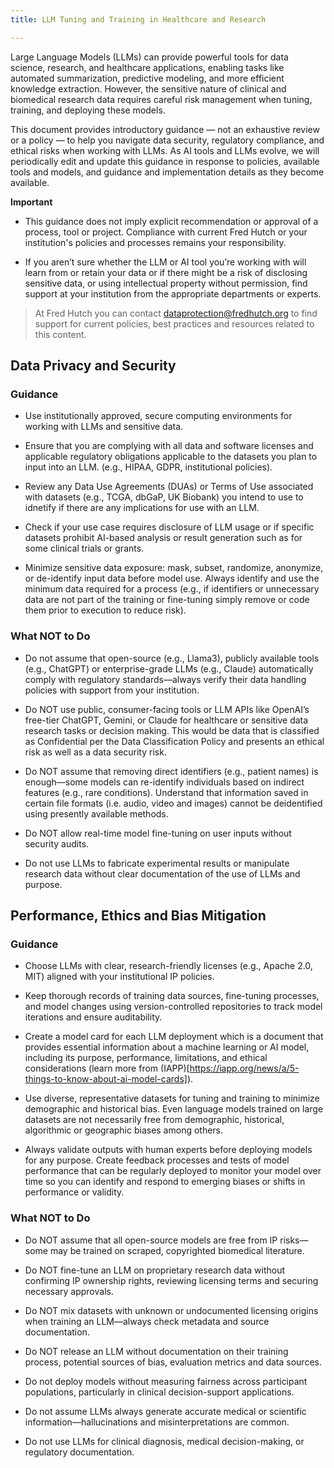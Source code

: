 ```yaml
---
title: LLM Tuning and Training in Healthcare and Research

---
```



Large Language Models (LLMs) can provide powerful tools for data science, research, and healthcare applications, enabling tasks like automated summarization, predictive modeling, and more efficient knowledge extraction. However, the sensitive nature of clinical and biomedical research data requires careful risk management when tuning, training, and deploying these models. 


This document provides introductory guidance — not an exhaustive review or a policy — to help you navigate data security, regulatory compliance, and ethical risks when working with LLMs.  As AI tools and LLMs evolve, we will periodically edit and update this guidance in response to policies, available tools and models, and guidance and implementation details as they become available.  



 

**Important**

- This guidance does not imply explicit recommendation or approval of a process, tool or project.  Compliance with current Fred Hutch or your institution's policies and processes remains your responsibility.   

- If you aren’t sure whether the LLM or AI tool you’re working with will learn from or retain your data or if there might be a risk of disclosing sensitive data, or using intellectual property without permission, find support at your institution from the appropriate departments or experts.    

> At Fred Hutch you can contact [dataprotection@fredhutch.org](mailto:dataprotection@fredhutch.org) to find support for current policies, best practices and resources related to this content.  

 

## Data Privacy and Security 

### Guidance

- Use institutionally approved, secure computing environments for working with LLMs and sensitive data.  

- Ensure that you are complying with all data and software licenses and applicable regulatory obligations applicable to the datasets you plan to input into an LLM. (e.g., HIPAA, GDPR, institutional policies). 

- Review any Data Use Agreements (DUAs) or Terms of Use associated with datasets (e.g., TCGA, dbGaP, UK Biobank) you intend to use to idnetify if there are any implications for use with an LLM.  

- Check if your use case requires disclosure of LLM usage or if specific datasets prohibit AI-based analysis or result generation such as for some clinical trials or grants.  

- Minimize sensitive data exposure: mask, subset, randomize, anonymize, or de-identify input data before model use. Always identify and use the minimum data required for a process (e.g., if identifiers or unnecessary data are not part of the training or fine-tuning simply remove or code them prior to execution to reduce risk). 


 

### What NOT to Do

- Do not assume that open-source (e.g., Llama3), publicly available tools (e.g., ChatGPT) or enterprise-grade LLMs (e.g., Claude) automatically comply with regulatory standards—always verify their data handling policies with support from your institution.  

- Do NOT use public, consumer-facing tools or LLM APIs like OpenAI’s free-tier ChatGPT, Gemini, or Claude for healthcare or sensitive data research tasks or decision making. This would be data that is classified as Confidential per the Data Classification Policy and presents an ethical risk as well as a data security risk.  

- Do NOT assume that removing direct identifiers (e.g., patient names) is enough—some models can re-identify individuals based on indirect features (e.g., rare conditions). Understand that information saved in certain file formats (i.e. audio, video and images) cannot be deidentified using presently available methods. 

- Do NOT allow real-time model fine-tuning on user inputs without security audits.  

- Do not use LLMs to fabricate experimental results or manipulate research data without clear documentation of the use of LLMs and purpose.   

 

 
 

## Performance, Ethics and Bias Mitigation 

 

### Guidance

- Choose LLMs with clear, research-friendly licenses (e.g., Apache 2.0, MIT) aligned with your institutional IP policies. 

- Keep thorough records of training data sources, fine-tuning processes, and model changes using version-controlled repositories to track model iterations and ensure auditability. 

- Create a model card for each LLM deployment which is a document that provides essential information about a machine learning or AI model, including its purpose, performance, limitations, and ethical considerations (learn more from (IAPP)[https://iapp.org/news/a/5-things-to-know-about-ai-model-cards]). 

- Use diverse, representative datasets for tuning and training to minimize demographic and historical bias.  Even language models trained on large datasets are not necessarily free from demographic, historical, algorithmic or geographic biases among others. 

- Always validate outputs with human experts before deploying models for any purpose.  Create feedback processes and tests of model performance that can be regularly deployed to monitor your model over time so you can identify and respond to emerging biases or shifts in performance or validity. 

 

### What NOT to Do

- Do NOT assume that all open-source models are free from IP risks—some may be trained on scraped, copyrighted biomedical literature. 

- Do NOT fine-tune an LLM on proprietary research data without confirming IP ownership rights, reviewing licensing terms and securing necessary approvals. 

- Do NOT mix datasets with unknown or undocumented licensing origins when training an LLM—always check metadata and source documentation. 

- Do NOT release an LLM without documentation on their training process, potential sources of bias, evaluation metrics and data sources. 

- Do not deploy models without measuring fairness across participant populations, particularly in clinical decision-support applications. 

- Do not assume LLMs always generate accurate medical or scientific information—hallucinations and misinterpretations are common. 

- Do not use LLMs for clinical diagnosis, medical decision-making, or regulatory documentation. 
